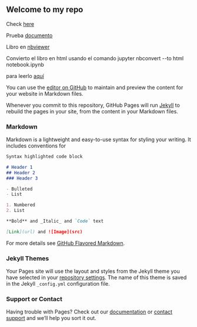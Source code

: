 ## Welcome to my repo

Check [here](Untitled.ipynb)

Prueba [documento](ejercicio2.txt)

Libro en [nbviewer](http://nbviewer.jupyter.org/github/kellymontoya17/CDA-09-1-demo/blob/master/Untitled.ipynb)

Convierto el libro en html usando el comando jupyter nbconvert --to html notebook.ipynb

para leerlo [aquí](/Untitled.html)

You can use the [editor on GitHub](https://github.com/kellymontoya17/CDA-09-1-demo/edit/master/README.md) to maintain and preview the content for your website in Markdown files.

Whenever you commit to this repository, GitHub Pages will run [Jekyll](https://jekyllrb.com/) to rebuild the pages in your site, from the content in your Markdown files.

### Markdown

Markdown is a lightweight and easy-to-use syntax for styling your writing. It includes conventions for

```markdown
Syntax highlighted code block

# Header 1
## Header 2
### Header 3

- Bulleted
- List

1. Numbered
2. List

**Bold** and _Italic_ and `Code` text

[Link](url) and ![Image](src)
```

For more details see [GitHub Flavored Markdown](https://guides.github.com/features/mastering-markdown/).

### Jekyll Themes

Your Pages site will use the layout and styles from the Jekyll theme you have selected in your [repository settings](https://github.com/kellymontoya17/CDA-09-1-demo/settings). The name of this theme is saved in the Jekyll `_config.yml` configuration file.

### Support or Contact

Having trouble with Pages? Check out our [documentation](https://help.github.com/categories/github-pages-basics/) or [contact support](https://github.com/contact) and we’ll help you sort it out.
